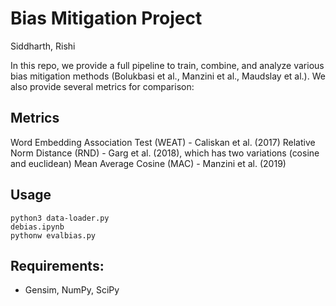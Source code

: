 # Bias Mitigation Project

Siddharth, Rishi 

In this repo, we provide a full pipeline to train, combine, and analyze various bias mitigation methods (Bolukbasi et al., Manzini et al., Maudslay et al.). We also provide several metrics for comparison: 

## Metrics
Word Embedding Association Test (WEAT) - Caliskan et al. (2017) 
Relative Norm Distance (RND) - Garg et al. (2018), which has two variations (cosine and euclidean) 
Mean Average Cosine (MAC) - Manzini et al. (2019) 

## Usage
` python3 data-loader.py ` \
` debias.ipynb ` \
` pythonw evalbias.py ` 

## Requirements:
- Gensim, NumPy, SciPy
